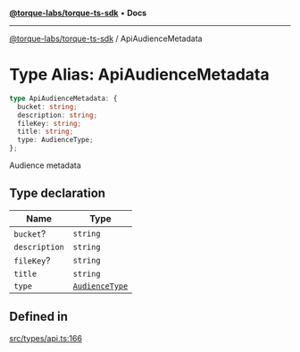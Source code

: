 [**@torque-labs/torque-ts-sdk**](../README.md) • **Docs**

***

[@torque-labs/torque-ts-sdk](../README.md) / ApiAudienceMetadata

# Type Alias: ApiAudienceMetadata

```ts
type ApiAudienceMetadata: {
  bucket: string;
  description: string;
  fileKey: string;
  title: string;
  type: AudienceType;
};
```

Audience metadata

## Type declaration

| Name | Type |
| ------ | ------ |
| `bucket`? | `string` |
| `description` | `string` |
| `fileKey`? | `string` |
| `title` | `string` |
| `type` | [`AudienceType`](../enumerations/AudienceType.md) |

## Defined in

[src/types/api.ts:166](https://github.com/torque-labs/torque-ts-sdk/blob/a30afeab92cb119627ec542f4c8aff2dd9faf383/src/types/api.ts#L166)
